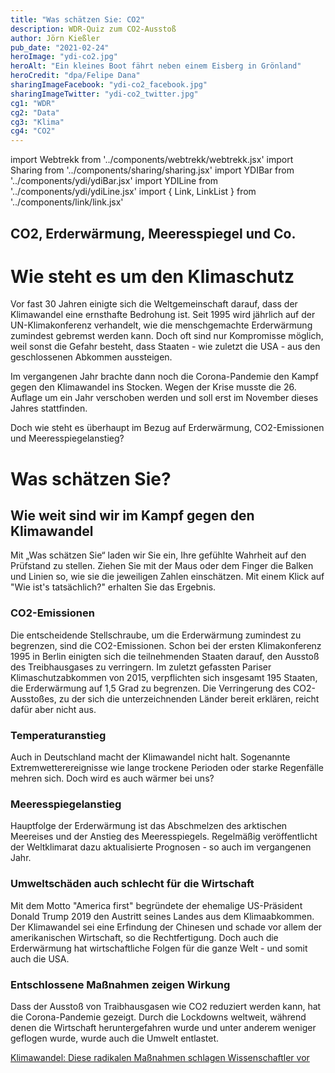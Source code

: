 ```yaml
---
title: "Was schätzen Sie: CO2"
description: WDR-Quiz zum CO2-Ausstoß
author: Jörn Kießler
pub_date: "2021-02-24"
heroImage: "ydi-co2.jpg"
heroAlt: "Ein kleines Boot fährt neben einem Eisberg in Grönland"
heroCredit: "dpa/Felipe Dana"
sharingImageFacebook: "ydi-co2_facebook.jpg"
sharingImageTwitter: "ydi-co2_twitter.jpg"
cg1: "WDR"
cg2: "Data"
cg3: "Klima"
cg4: "CO2"
---
```


import Webtrekk from '../components/webtrekk/webtrekk.jsx'
import Sharing from '../components/sharing/sharing.jsx'
import YDIBar from '../components/ydi/ydiBar.jsx'
import YDILine from '../components/ydi/ydiLine.jsx'
import { Link, LinkList } from '../components/link/link.jsx'

## CO2, Erderwärmung, Meeresspiegel und Co.

# Wie steht es um den Klimaschutz

Vor fast 30 Jahren einigte sich die Weltgemeinschaft darauf, dass der Klimawandel eine ernsthafte Bedrohung ist. Seit 1995 wird jährlich auf der UN-Klimakonferenz verhandelt, wie die menschgemachte Erderwärmung zumindest gebremst werden kann. Doch oft sind nur Kompromisse möglich, weil sonst die Gefahr besteht, dass Staaten - wie zuletzt die USA - aus den geschlossenen Abkommen aussteigen. 

Im vergangenen Jahr brachte dann noch die Corona-Pandemie den Kampf gegen den Klimawandel ins Stocken. Wegen der Krise musste die 26. Auflage um ein Jahr verschoben werden und soll erst im November dieses Jahres stattfinden. 

Doch wie steht es überhaupt im Bezug auf Erderwärmung, CO2-Emissionen und Meeresspiegelanstieg?

# Was schätzen Sie?

## Wie weit sind wir im Kampf gegen den Klimawandel

Mit „Was schätzen Sie“ laden wir Sie ein, Ihre gefühlte Wahrheit auf den Prüfstand zu stellen. Ziehen Sie mit der Maus oder dem Finger die Balken und Linien so, wie sie die jeweiligen Zahlen einschätzen. Mit einem Klick auf "Wie ist's tatsächlich?" erhalten Sie das Ergebnis.

### CO2-Emissionen

Die entscheidende Stellschraube, um die Erderwärmung zumindest zu begrenzen, sind die CO2-Emissionen. Schon bei der ersten Klimakonferenz 1995 in Berlin einigten sich die teilnehmenden Staaten darauf, den Ausstoß des Treibhausgases zu verringern. Im zuletzt gefassten Pariser Klimaschutzabkommen von 2015, verpflichten sich insgesamt 195 Staaten, die Erderwärmung auf 1,5 Grad zu begrenzen. Die Verringerung des CO2-Ausstoßes, zu der sich die unterzeichnenden Länder bereit erklären, reicht dafür aber nicht aus.

<YDILine name="co2"/>

### Temperaturanstieg

Auch in Deutschland macht der Klimawandel nicht halt. Sogenannte Extremwetterereignisse wie lange trockene Perioden oder starke Regenfälle mehren sich. Doch wird es auch wärmer bei uns?

<YDILine name="temperature"/>

### Meeresspiegelanstieg

Hauptfolge der Erderwärmung ist das Abschmelzen des arktischen Meereises und der Anstieg des Meeresspiegels. Regelmäßig veröffentlicht der Weltklimarat dazu aktualisierte Prognosen - so auch im vergangenen Jahr. 

<YDIBar name="sealevel"/>

### Umweltschäden auch schlecht für die Wirtschaft

Mit dem Motto "America first" begründete der ehemalige US-Präsident Donald Trump 2019 den Austritt seines Landes aus dem Klimaabkommen. Der Klimawandel sei eine Erfindung der Chinesen und schade vor allem der amerikanischen Wirtschaft, so die Rechtfertigung. Doch auch die Erderwärmung hat wirtschaftliche Folgen für die ganze Welt - und somit auch die USA.

<YDIBar name="costs"/>

### Entschlossene Maßnahmen zeigen Wirkung

Dass der Ausstoß von Traibhausgasen wie CO2 reduziert werden kann, hat die Corona-Pandemie gezeigt. Durch die Lockdowns weltweit, während denen die Wirtschaft heruntergefahren wurde und unter anderem weniger geflogen wurde, wurde auch die Umwelt entlastet.

<YDIBar name="covid"/>

[Klimawandel: Diese radikalen Maßnahmen schlagen Wissenschaftler vor](https://https://www1.wdr.de/nachrichten/klimawandel-massnahmen-corona-100.html "WDR.de")


<Sharing twitter facebook mail whatsapp telegram reddit xing linkedin />
